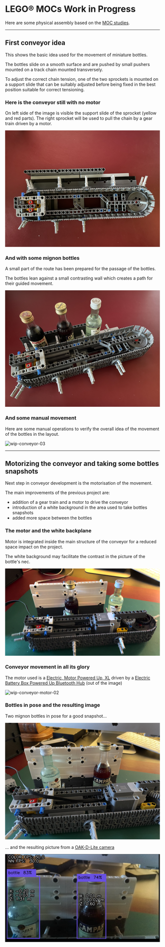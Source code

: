 # LEGO&reg; MOCs Work in Progress

Here are some physical assembly based on the [MOC studies](studies.md).

---

## First conveyor idea

This shows the basic idea used for the movement of miniature bottles.

The bottles slide on a smooth surface and are pushed by small pushers mounted on a track chain mounted transversely.

To adjust the correct chain tension, one of the two sprockets is mounted on a support slide that can be suitably adjusted before being fixed in the best position suitable for correct tensioning.

### Here is the conveyor still with no motor
On left side of the image is visible the support slide of the sprocket (yellow and red parts).
The right sprocket will be used to pull the chain by a gear train driven by a motor.

![wip-conveyor-01](../images/wip-conveyor-01.jpeg)

### And with some mignon bottles

A small part of the route has been prepared for the passage of the bottles.

The bottles lean against a small contrasting wall which creates a path for their guided movement.

![wip-conveyor-02](../images/wip-conveyor-02.jpeg)

### And some manual movement

Here are some manual operations to verify the overall idea of the movement of the bottles in the layout.

![wip-conveyor-03](../images/wip-conveyor-03.gif)

---

## Motorizing the conveyor and taking some bottles snapshots

Next step in conveyor development is the motorisation of the movement.

The main improvements of the previous project are:
- addition of a gear train and a motor to drive the conveyor
- introduction of a white background in the area used to take bottles snapshots
- added more space between the bottles

### The motor and the white backplane

Motor is integrated inside the main structure of the conveyor for a reduced space impact on the project.

The white background may facilitate the contrast in the picture of the bottle's nec.

![wip-conveyor-motor-01](../images/wip-conveyor-motor-01.png)

### Conveyor movement in all its glory

The motor used is a [Electric, Motor Powered Up, XL](https://www.bricklink.com/v2/catalog/catalogitem.page?P=bb0960c01&idColor=85) driven by a [Electric Battery Box Powered Up Bluetooth Hub](https://www.bricklink.com/v2/catalog/catalogitem.page?P=bb0961c01&idColor=86) (out of the image)

![wip-conveyor-motor-02](../images/wip-conveyor-motor-02.gif)

### Bottles in pose and the resulting image

Two mignon bottles in pose for a good snapshot...

![wip-conveyor-motor-03](../images/wip-conveyor-motor-03.jpg)

... and the resulting picture from a [OAK-D-Lite camera](https://docs.luxonis.com/projects/hardware/en/latest/pages/DM9095.html)

![wip-conveyor-motor-04](../images/wip-conveyor-motor-04.jpg)
